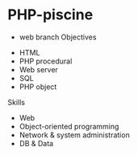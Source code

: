 # PHP-piscine
  * web branch
Objectives
  - HTML
  - PHP procedural
  - Web server
  - SQL
  - PHP object
  
Skills
  - Web
  - Object-oriented programming
  - Network & system administration
  - DB & Data
